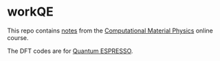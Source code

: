# workQE
This repo contains [notes](/Notes) from the [Computational Material Physics](https://compmatphys.epotentia.com/) online course.

The DFT codes are for [Quantum ESPRESSO](https://compmatphys.epotentia.com/).